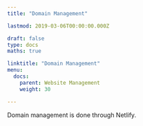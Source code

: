 ```yaml
---
title: "Domain Management"

lastmod: 2019-03-06T00:00:00.000Z

draft: false
type: docs
maths: true	

linktitle: "Domain Management"
menu:
  docs:
    parent: Website Management
    weight: 30

---
```


Domain management is done through Netlify. 